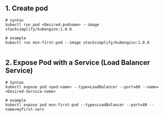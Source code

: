 ## 1. Create pod 

```t
# syntax
kubectl run pod <Desired-podname> --image stacksimplify/kubenginx:1.0.0 

# example
kubectl run msn-first-pod --image stacksimplify/kubenginx:1.0.0 


```
## 2. Expose Pod with a Service (Load Balancer Service)

```t
# Syntax
kubectl expose pod <pod-name> --type=LoadBalancer --port=80 --name=<Desired-Service-name>

# example 
kubectl expose pod msn-first-pod --type=LoadBalancer --port=80 --name=myfirst-serv
```